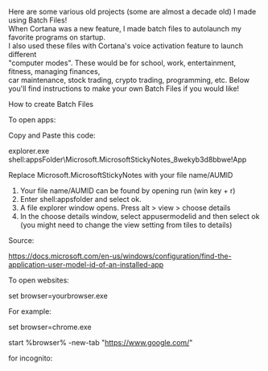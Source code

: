 Here are some various old projects (some are almost a decade old) I made using Batch Files!  
When Cortana was a new feature, I made batch files to autolaunch my favorite programs on startup.  
I also used these files with Cortana's voice activation feature to launch different  
"computer modes". These would be for school, work, entertainment, fitness, managing finances,  
car maintenance, stock trading, crypto trading, programming, etc. Below you'll find instructions to make your own Batch Files if you would like!  

How to create Batch Files  


To open apps:

Copy and Paste this code:

explorer.exe shell:appsFolder\Microsoft.MicrosoftStickyNotes_8wekyb3d8bbwe!App

Replace Microsoft.MicrosoftStickyNotes with your file name/AUMID

1. Your file name/AUMID can be found by opening run (win key + r)
2. Enter shell:appsfolder and select ok.
3. A file explorer window opens. Press alt > view > choose details
4. In the choose details window, select appusermodelid and then select ok (you might need to change the view setting from tiles to details)

Source:

https://docs.microsoft.com/en-us/windows/configuration/find-the-application-user-model-id-of-an-installed-app

To open websites:

set browser=yourbrowser.exe

For example:

set browser=chrome.exe

start %browser% -new-tab "https://www.google.com/"

for incognito:
